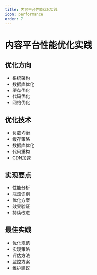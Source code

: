 ```yaml
---
title: 内容平台性能优化实践
icon: performance
order: 7
---
```


# 内容平台性能优化实践

## 优化方向
- 系统架构
- 数据库优化
- 缓存优化
- 代码优化
- 网络优化

## 优化技术
- 负载均衡
- 缓存策略
- 数据库优化
- 代码重构
- CDN加速

## 实现要点
- 性能分析
- 瓶颈识别
- 优化方案
- 效果验证
- 持续改进

## 最佳实践
- 优化规范
- 实现策略
- 评估方法
- 监控方案
- 维护建议
